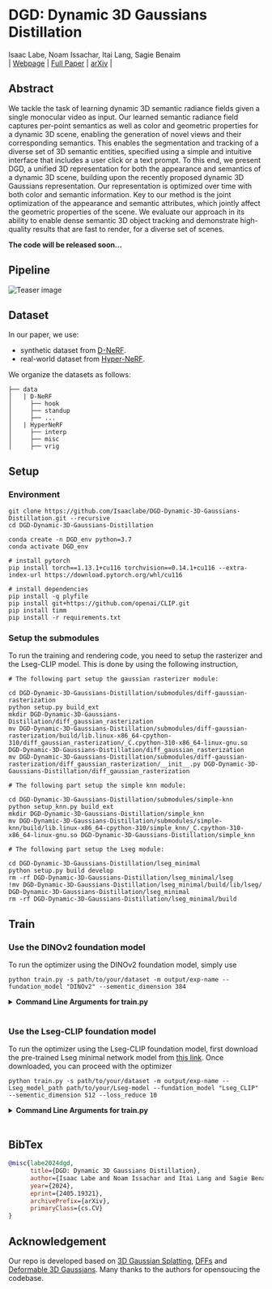 # DGD: Dynamic 3D Gaussians Distillation

Isaac Labe, Noam Issachar, Itai Lang, Sagie Benaim<br>
| [Webpage](https://isaaclabe.github.io/DGD-Website/) | [Full Paper](https://arxiv.org/pdf/2405.19321) | [arXiv](https://arxiv.org/abs/2405.19321) |

## Abstract
We tackle the task of learning dynamic 3D semantic radiance fields given a single monocular video as input. Our learned semantic radiance field captures per-point semantics as well as color and geometric properties for a dynamic 3D scene, enabling the generation of novel views and their corresponding semantics. This enables the segmentation and tracking of a diverse set of 3D semantic entities, specified using a simple and intuitive interface that includes a user click or a text prompt. To this end, we present DGD, a unified 3D representation for both the appearance and semantics of a dynamic 3D scene, building upon the recently proposed dynamic 3D Gaussians representation. Our representation is optimized over time with both color and semantic information. Key to our method is the joint optimization of the appearance and semantic attributes, which jointly affect the geometric properties of the scene. We evaluate our approach in its ability to enable dense semantic 3D object tracking and demonstrate high-quality results that are fast to render, for a diverse set of scenes.

**The code will be released soon...**
## Pipeline

![Teaser image](assets/pipeline.png)


## Dataset

In our paper, we use:

- synthetic dataset from [D-NeRF](https://www.albertpumarola.com/research/D-NeRF/index.html).
- real-world dataset from [Hyper-NeRF](https://hypernerf.github.io/).

We organize the datasets as follows:

```shell
├── data
│   | D-NeRF 
│     ├── hook
│     ├── standup 
│     ├── ...
│   | HyperNeRF
│     ├── interp
│     ├── misc
│     ├── vrig
```

## Setup

### Environment

```shell
git clone https://github.com/Isaaclabe/DGD-Dynamic-3D-Gaussians-Distillation.git --recursive
cd DGD-Dynamic-3D-Gaussians-Distillation

conda create -n DGD_env python=3.7
conda activate DGD_env

# install pytorch
pip install torch==1.13.1+cu116 torchvision==0.14.1+cu116 --extra-index-url https://download.pytorch.org/whl/cu116

# install dependencies
pip install -q plyfile
pip install git+https://github.com/openai/CLIP.git
pip install timm
pip install -r requirements.txt
```

### Setup the submodules

To run the training and rendering code, you need to setup the rasterizer and the Lseg-CLIP model. This is done by using the following instruction,
```shell
# The following part setup the gaussian rasterizer module:

cd DGD-Dynamic-3D-Gaussians-Distillation/submodules/diff-gaussian-rasterization
python setup.py build_ext
mkdir DGD-Dynamic-3D-Gaussians-Distillation/diff_gaussian_rasterization
mv DGD-Dynamic-3D-Gaussians-Distillation/submodules/diff-gaussian-rasterization/build/lib.linux-x86_64-cpython-310/diff_gaussian_rasterization/_C.cpython-310-x86_64-linux-gnu.so DGD-Dynamic-3D-Gaussians-Distillation/diff_gaussian_rasterization
mv DGD-Dynamic-3D-Gaussians-Distillation/submodules/diff-gaussian-rasterization/diff_gaussian_rasterization/__init__.py DGD-Dynamic-3D-Gaussians-Distillation/diff_gaussian_rasterization

# The following part setup the simple knn module:

cd DGD-Dynamic-3D-Gaussians-Distillation/submodules/simple-knn
python setup_knn.py build_ext
mkdir DGD-Dynamic-3D-Gaussians-Distillation/simple_knn
mv DGD-Dynamic-3D-Gaussians-Distillation/submodules/simple-knn/build/lib.linux-x86_64-cpython-310/simple_knn/_C.cpython-310-x86_64-linux-gnu.so DGD-Dynamic-3D-Gaussians-Distillation/simple_knn

# The following part setup the Lseg module:

cd DGD-Dynamic-3D-Gaussians-Distillation/lseg_minimal
python setup.py build develop
rm -rf DGD-Dynamic-3D-Gaussians-Distillation/lseg_minimal/lseg
!mv DGD-Dynamic-3D-Gaussians-Distillation/lseg_minimal/build/lib/lseg/ DGD-Dynamic-3D-Gaussians-Distillation/lseg_minimal
rm -rf DGD-Dynamic-3D-Gaussians-Distillation/lseg_minimal/build
```

## Train

### Use the DINOv2 foundation model

To run the optimizer using the DINOv2 foundation model, simply use

```shell
python train.py -s path/to/your/dataset -m output/exp-name --fundation_model "DINOv2" --sementic_dimension 384
```

<details>
<summary><span style="font-weight: bold;">Command Line Arguments for train.py</span></summary>
      
  #### --source_path / -s
  Path to the source directory containing a COLMAP or Synthetic NeRF data set.
  #### --model_path / -m 
  Path where the trained model should be stored (```output/<random>``` by default).
  #### --Lseg_model_path 
  The path where the pre-trained Lseg minimal model should be stored.
  #### --fundation_model
  The 2D foundation model used for semantic features. Options are ```"DINOv2"``` or ```"Lseg_CLIP"``` (```"DINOv2"``` by default).
  #### --sementic_dimension
  The dimension of the semantic feature, which is ```384``` for the DINOv2 model and ```512``` for the Lseg-CLIP model (```384``` by default).
  #### --loss_reduce
  The factor by which the semantic loss is reduced, calculated as ```loss = loss_color + loss_reduce * loss_semantic``` (```0.5``` by default).
  #### --semantic_start
  The iteration index at which semantic optimization begins (```25_000``` by default).
  #### --semantic_stop
  The iteration index at which semantic optimization stops (```40_000``` by default).
  #### --stop_MLP
  The iteration index at which MLP optimization stops, which should be equal to the ```semantic_start``` index (```25_000``` by default).
  #### --iterations
  The total number of iterations for training (```40_000``` by default).
  #### --warm_up
  The iteration index until which MLP optimization is paused at the beginning of the optimization (```3000``` by default).
  #### --images / -i
  Alternative subdirectory for COLMAP images (```images``` by default).
  #### --eval
  Add this flag to use a MipNeRF360-style training/test split for evaluation.
  #### --resolution / -r
  Specifies resolution of the loaded images before training. If provided ```1, 2, 4``` or ```8```, uses original, 1/2, 1/4 or 1/8 resolution, respectively. For all other values, rescales the width to the given number while maintaining image aspect. **If not set and input image width exceeds 1.6K pixels, inputs are automatically rescaled to this target.**
  #### --data_device
  Specifies where to put the source image data, ```cuda``` by default, recommended to use ```cpu``` if training on large/high-resolution dataset, will reduce VRAM consumption, but slightly slow down training. Thanks to [HrsPythonix](https://github.com/HrsPythonix).
  #### --white_background / -w
  Add this flag to use white background instead of black (default), e.g., for evaluation of NeRF Synthetic dataset.
  #### --sh_degree
  Order of spherical harmonics to be used (no larger than 3). ```3``` by default.
  #### --convert_SHs_python
  Flag to make pipeline compute forward and backward of SHs with PyTorch instead of ours.
  #### --convert_cov3D_python
  Flag to make pipeline compute forward and backward of the 3D covariance with PyTorch instead of ours.
  #### --debug
  Enables debug mode if you experience erros. If the rasterizer fails, a ```dump``` file is created that you may forward to us in an issue so we can take a look.
  #### --debug_from
  Debugging is **slow**. You may specify an iteration (starting from 0) after which the above debugging becomes active.
  #### --ip
  IP to start GUI server on, ```127.0.0.1``` by default.
  #### --port 
  Port to use for GUI server, ```6009``` by default.
  #### --test_iterations
  Space-separated iterations at which the training script computes L1 and PSNR over test set, ```7000 30000``` by default.
  #### --save_iterations
  Space-separated iterations at which the training script saves the Gaussian model, ```7000 30000 <iterations>``` by default.
  #### --checkpoint_iterations
  Space-separated iterations at which to store a checkpoint for continuing later, saved in the model directory.
  #### --start_checkpoint
  Path to a saved checkpoint to continue training from.
  #### --quiet 
  Flag to omit any text written to standard out pipe. 
  #### --feature_lr
  Spherical harmonics features learning rate, ```0.0025``` by default.
  #### --opacity_lr
  Opacity learning rate, ```0.05``` by default.
  #### --scaling_lr
  Scaling learning rate, ```0.005``` by default.
  #### --rotation_lr
  Rotation learning rate, ```0.001``` by default.
  #### --position_lr_max_steps
  Number of steps (from 0) where position learning rate goes from ```initial``` to ```final```. ```30_000``` by default.
  #### --position_lr_init
  Initial 3D position learning rate, ```0.00016``` by default.
  #### --position_lr_final
  Final 3D position learning rate, ```0.0000016``` by default.
  #### --position_lr_delay_mult
  Position learning rate multiplier (cf. Plenoxels), ```0.01``` by default. 
  #### --densify_from_iter
  Iteration where densification starts, ```500``` by default. 
  #### --densify_until_iter
  Iteration where densification stops, ```15_000``` by default.
  #### --densify_grad_threshold
  Limit that decides if points should be densified based on 2D position gradient, ```0.0002``` by default.
  #### --densification_interval
  How frequently to densify, ```100``` (every 100 iterations) by default.
  #### --opacity_reset_interval
  How frequently to reset opacity, ```3_000``` by default. 
  #### --lambda_dssim
  Influence of SSIM on total loss from 0 to 1, ```0.2``` by default. 
  #### --percent_dense
  Percentage of scene extent (0--1) a point must exceed to be forcibly densified, ```0.01``` by default.

</details>
<br>


### Use the Lseg-CLIP foundation model

To run the optimizer using the Lseg-CLIP foundation model, first download the pre-trained Lseg minimal network model from [this link](https://huggingface.co/datasets/IsaacLabe/Lseg_minimal_model/tree/main). Once downloaded, you can proceed with the optimizer

```shell
python train.py -s path/to/your/dataset -m output/exp-name --Lseg_model_path path/to/your/Lseg-model --fundation_model "Lseg_CLIP" --sementic_dimension 512 --loss_reduce 10
```

<details>
<summary><span style="font-weight: bold;">Command Line Arguments for train.py</span></summary>
      
  #### --source_path / -s
  Path to the source directory containing a COLMAP or Synthetic NeRF data set.
  #### --model_path / -m 
  Path where the trained model should be stored (```output/<random>``` by default).
  #### --Lseg_model_path 
  The path where the pre-trained Lseg minimal model should be stored.
  #### --fundation_model
  The 2D foundation model used for semantic features. Options are ```"DINOv2"``` or ```"Lseg_CLIP"``` (```"DINOv2"``` by default).
  #### --sementic_dimension
  The dimension of the semantic feature, which is ```384``` for the DINOv2 model and ```512``` for the Lseg-CLIP model (```384``` by default).
  #### --loss_reduce
  The factor by which the semantic loss is reduced, calculated as ```loss = loss_color + loss_reduce * loss_semantic``` (```0.5``` by default).
  #### --semantic_start
  The iteration index at which semantic optimization begins (```25_000``` by default).
  #### --semantic_stop
  The iteration index at which semantic optimization stops (```40_000``` by default).
  #### --stop_MLP
  The iteration index at which MLP optimization stops, which should be equal to the ```semantic_start``` index (```25_000``` by default).
  #### --iterations
  The total number of iterations for training (```40_000``` by default).
  #### --warm_up
  The iteration index until which MLP optimization is paused at the beginning of the optimization (```3000``` by default).
  #### --images / -i
  Alternative subdirectory for COLMAP images (```images``` by default).
  #### --eval
  Add this flag to use a MipNeRF360-style training/test split for evaluation.
  #### --resolution / -r
  Specifies resolution of the loaded images before training. If provided ```1, 2, 4``` or ```8```, uses original, 1/2, 1/4 or 1/8 resolution, respectively. For all other values, rescales the width to the given number while maintaining image aspect. **If not set and input image width exceeds 1.6K pixels, inputs are automatically rescaled to this target.**
  #### --data_device
  Specifies where to put the source image data, ```cuda``` by default, recommended to use ```cpu``` if training on large/high-resolution dataset, will reduce VRAM consumption, but slightly slow down training. Thanks to [HrsPythonix](https://github.com/HrsPythonix).
  #### --white_background / -w
  Add this flag to use white background instead of black (default), e.g., for evaluation of NeRF Synthetic dataset.
  #### --sh_degree
  Order of spherical harmonics to be used (no larger than 3). ```3``` by default.
  #### --convert_SHs_python
  Flag to make pipeline compute forward and backward of SHs with PyTorch instead of ours.
  #### --convert_cov3D_python
  Flag to make pipeline compute forward and backward of the 3D covariance with PyTorch instead of ours.
  #### --debug
  Enables debug mode if you experience erros. If the rasterizer fails, a ```dump``` file is created that you may forward to us in an issue so we can take a look.
  #### --debug_from
  Debugging is **slow**. You may specify an iteration (starting from 0) after which the above debugging becomes active.
  #### --ip
  IP to start GUI server on, ```127.0.0.1``` by default.
  #### --port 
  Port to use for GUI server, ```6009``` by default.
  #### --test_iterations
  Space-separated iterations at which the training script computes L1 and PSNR over test set, ```7000 30000``` by default.
  #### --save_iterations
  Space-separated iterations at which the training script saves the Gaussian model, ```7000 30000 <iterations>``` by default.
  #### --checkpoint_iterations
  Space-separated iterations at which to store a checkpoint for continuing later, saved in the model directory.
  #### --start_checkpoint
  Path to a saved checkpoint to continue training from.
  #### --quiet 
  Flag to omit any text written to standard out pipe. 
  #### --feature_lr
  Spherical harmonics features learning rate, ```0.0025``` by default.
  #### --opacity_lr
  Opacity learning rate, ```0.05``` by default.
  #### --scaling_lr
  Scaling learning rate, ```0.005``` by default.
  #### --rotation_lr
  Rotation learning rate, ```0.001``` by default.
  #### --position_lr_max_steps
  Number of steps (from 0) where position learning rate goes from ```initial``` to ```final```. ```30_000``` by default.
  #### --position_lr_init
  Initial 3D position learning rate, ```0.00016``` by default.
  #### --position_lr_final
  Final 3D position learning rate, ```0.0000016``` by default.
  #### --position_lr_delay_mult
  Position learning rate multiplier (cf. Plenoxels), ```0.01``` by default. 
  #### --densify_from_iter
  Iteration where densification starts, ```500``` by default. 
  #### --densify_until_iter
  Iteration where densification stops, ```15_000``` by default.
  #### --densify_grad_threshold
  Limit that decides if points should be densified based on 2D position gradient, ```0.0002``` by default.
  #### --densification_interval
  How frequently to densify, ```100``` (every 100 iterations) by default.
  #### --opacity_reset_interval
  How frequently to reset opacity, ```3_000``` by default. 
  #### --lambda_dssim
  Influence of SSIM on total loss from 0 to 1, ```0.2``` by default. 
  #### --percent_dense
  Percentage of scene extent (0--1) a point must exceed to be forcibly densified, ```0.01``` by default.

</details>
<br>


## BibTex

```bibtex
@misc{labe2024dgd,
      title={DGD: Dynamic 3D Gaussians Distillation}, 
      author={Isaac Labe and Noam Issachar and Itai Lang and Sagie Benaim},
      year={2024},
      eprint={2405.19321},
      archivePrefix={arXiv},
      primaryClass={cs.CV}
}
```

## Acknowledgement

Our repo is developed based on [3D Gaussian Splatting](https://repo-sam.inria.fr/fungraph/3d-gaussian-splatting/), [DFFs](https://github.com/pfnet-research/distilled-feature-fields) and [Deformable 3D Gaussians](https://ingra14m.github.io/Deformable-Gaussians/). Many thanks to the authors for opensoucing the codebase.

